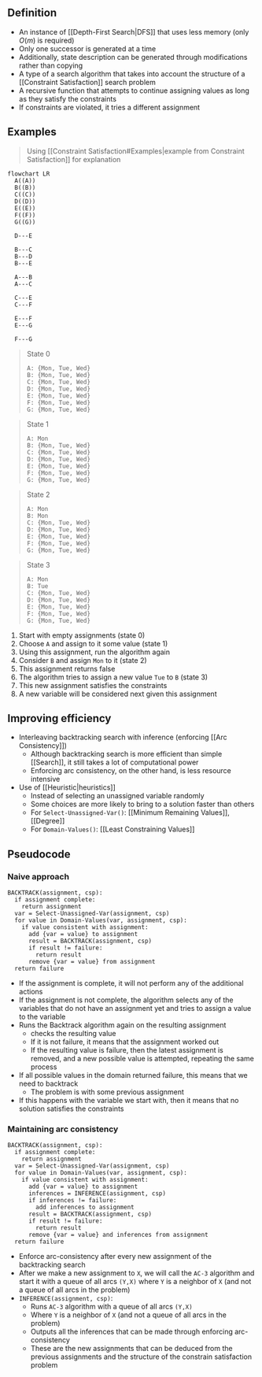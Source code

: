 ## Definition

- An instance of [[Depth-First Search|DFS]] that uses less memory (only $O(m)$ is required)
- Only one successor is generated at a time
- Additionally, state description can be generated through modifications rather than copying
- A type of a search algorithm that takes into account the structure of a [[Constraint Satisfaction]] search problem
- A recursive function that attempts to continue assigning values as long as they satisfy the constraints
- If constraints are violated, it tries a different assignment

## Examples

> Using [[Constraint Satisfaction#Examples|example from Constraint Satisfaction]] for explanation

```mermaid
flowchart LR
  A((A))
  B((B))
  C((C))
  D((D))
  E((E))
  F((F))
  G((G))

  D---E

  B---C
  B---D
  B---E

  A---B
  A---C

  C---E
  C---F

  E---F
  E---G

  F---G
```

> State 0
> ```
> A: {Mon, Tue, Wed}
> B: {Mon, Tue, Wed}
> C: {Mon, Tue, Wed}
> D: {Mon, Tue, Wed}
> E: {Mon, Tue, Wed}
> F: {Mon, Tue, Wed}
> G: {Mon, Tue, Wed}
> ```

> State 1
> ```
> A: Mon
> B: {Mon, Tue, Wed}
> C: {Mon, Tue, Wed}
> D: {Mon, Tue, Wed}
> E: {Mon, Tue, Wed}
> F: {Mon, Tue, Wed}
> G: {Mon, Tue, Wed}
> ```

> State 2
> ```
> A: Mon
> B: Mon
> C: {Mon, Tue, Wed}
> D: {Mon, Tue, Wed}
> E: {Mon, Tue, Wed}
> F: {Mon, Tue, Wed}
> G: {Mon, Tue, Wed}
> ```

> State 3
> ```
> A: Mon
> B: Tue
> C: {Mon, Tue, Wed}
> D: {Mon, Tue, Wed}
> E: {Mon, Tue, Wed}
> F: {Mon, Tue, Wed}
> G: {Mon, Tue, Wed}
> ```

1. Start with empty assignments (state 0)
2. Choose `A` and assign to it some value (state 1)
3. Using this assignment, run the algorithm again
4. Consider `B` and assign `Mon` to it (state 2)
5. This assignment returns false
6. The algorithm tries to assign a new value `Tue` to `B` (state 3)
7. This new assignment satisfies the constraints
8. A new variable will be considered next given this assignment

## Improving efficiency

- Interleaving backtracking search with inference (enforcing [[Arc Consistency]])
	- Although backtracking search is more efficient than simple [[Search]], it still takes a lot of computational power
	- Enforcing arc consistency, on the other hand, is less resource intensive
- Use of [[Heuristic|heuristics]]
	- Instead of selecting an unassigned variable randomly
	- Some choices are more likely to bring to a solution faster than others
	- For `Select-Unassigned-Var()`: [[Minimum Remaining Values]], [[Degree]]
	- For `Domain-Values()`: [[Least Constraining Values]]

## Pseudocode

### Naive approach

```
BACKTRACK(assignment, csp):
  if assignment complete:
    return assignment
  var = Select-Unassigned-Var(assignment, csp)
  for value in Domain-Values(var, assignment, csp):
    if value consistent with assignment:
	  add {var = value} to assignment
	  result = BACKTRACK(assignment, csp)
	  if result != failure:
	    return result
	  remove {var = value} from assignment
  return failure
```

- If the assignment is complete, it will not perform any of the additional actions
- If the assignment is not complete, the algorithm selects any of the variables that do not have an assignment yet and tries to assign a value to the variable
- Runs the Backtrack algorithm again on the resulting assignment
	- checks the resulting value
	- If it is not failure, it means that the assignment worked out
	- If the resulting value is failure, then the latest assignment is removed, and a new possible value is attempted, repeating the same process
- If all possible values in the domain returned failure, this means that we need to backtrack
	- The problem is with some previous assignment
- If this happens with the variable we start with, then it means that no solution satisfies the constraints

### Maintaining arc consistency

```
BACKTRACK(assignment, csp):
  if assignment complete:
    return assignment
  var = Select-Unassigned-Var(assignment, csp)
  for value in Domain-Values(var, assignment, csp):
    if value consistent with assignment:
	  add {var = value} to assignment
	  inferences = INFERENCE(assignment, csp)
	  if inferences != failure:
	    add inferences to assignment
	  result = BACKTRACK(assignment, csp)
	  if result != failure:
	    return result
	  remove {var = value} and inferences from assignment
  return failure
```

- Enforce arc-consistency after every new assignment of the backtracking search
- After we make a new assignment to `X`, we will call the `AC-3` algorithm and start it with a queue of all arcs `(Y,X)` where `Y` is a neighbor of `X` (and not a queue of all arcs in the problem)
- `INFERENCE(assignment, csp)`:
	- Runs `AC-3` algorithm with a queue of all arcs `(Y,X)`
	- Where `Y` is a neighbor of `X` (and not a queue of all arcs in the problem)
	- Outputs all the inferences that can be made through enforcing arc-consistency
	- These are the new assignments that can be deduced from the previous assignments and the structure of the constrain satisfaction problem
